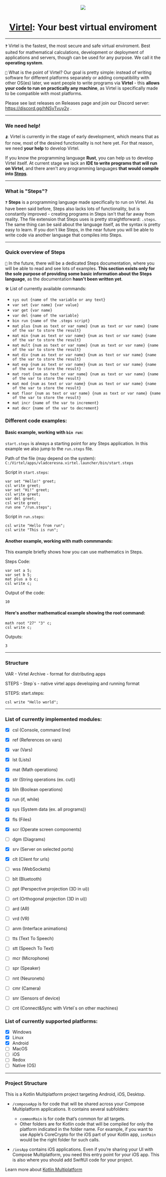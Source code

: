 <p align="center">
<img src='https://i.postimg.cc/d0WWH1MR/a2c68588eab85ad2459788d74bd36534.webp' border='0'/>
<h1 align="center"><u>Virtel</u>: Your best virtual enviroment</h1>
</p>

<p align="center">
</p>

-------------
`❓` Virtel is the fastest, the most secure and safe virtual enviroment. Best suited for mathematical calculations, development or deployment of applications and servers, though can be used for any purpose. We call it the **operating system**.

`🎯` What is the point of Virtel? Our goal is pretty simple: instead of writing software for different platforms separately or adding compatibility with other OS(es) later, we want people to write programs via **Virtel** - this **allows your code to run on practically any machine**, as Virtel is specifically made to be compatible with most platforms.

Please see last releases on Releases page and join our Discord server: https://discord.gg/hNSyTvuy2v .

--------------
### We need help!
`🫂` Virtel is currently in the stage of early development, which means that as for now, most of the desired functionality is not here yet. For that reason, we need **your help** to develop Virtel.

If you know the programming language **Rust**, you can help us to develop Virtel itself. At current stage we lack an **IDE to write programs that will run on Virtel**, and there aren't any programming languages **that would compile into <u>Steps</u>**.

-----------
### What is "Steps"?
`❓` **Steps** is a programming language made specifically to run on Virtel. As have been said before, Steps also lacks lots of functionality, but is constantly improved - creating programs in Steps isn't that far away from reality. The file extension that Steps uses is pretty straightforward: `.steps`. The same thing can be said about the language itself, as the syntax is pretty easy to learn. If you don't like Steps, in the near future you will be able to write code via another language that compiles into Steps.

------------
### Quick overview of Steps
`🔬` In the future, there will be a dedicated Steps documentation, where you will be able to read and see lots of examples. **This section exists only for the sole purpose of providing some basic information about the Steps language**, as the documentation **hasn't been written yet**.

`🛠️` List of currently available commands:
* `sys out {name of the variable or any text}`
* `var set {var name} {var value}`
* `var get {var name}`
* `var del {name of the variable}`
* `bin run {name of the .steps script}`
* `mat plus {num as text or var name} {num as text or var name} {name of the var to store the result}`
* `mat min {num as text or var name} {num as text or var name} {name of the var to store the result}`
* `mat mult {num as text or var name} {num as text or var name} {name of the var to store the result}`
* `mat div {num as text or var name} {num as text or var name} {name of the var to store the result}`
* `mat exp {num as text or var name} {num as text or var name} {name of the var to store the result}`
* `mat root {num as text or var name} {num as text or var name} {name of the var to store the result}`
* `mat mod {num as text or var name} {num as text or var name} {name of the var to store the result}`
* `mat floor {num as text or var name} {num as text or var name} {name of the var to store the result}`
* `mat incr {name of the var to increment}`
* `mat decr {name of the var to decrement}`

### Different code examples:
#### Basic example, working with `bin run`:
`start.steps` is always a starting point for any Steps application. In this example we also jump to the `run.steps` file.

Path of the file (may depend on the system): `C:/Virtel/apps/vladceresna.virtel.launcher/bin/start.steps`

Script in `start.steps`:
```
var set "Hello!" greet;
csl write greet;
var set "Hi!" greet;
csl write greet;
var del greet;
csl write greet;
run one "/run.steps";
```
Script in `run.steps`:
```
csl write "Hello from run";
csl write "This is run";
```

#### Another example, working with math commmands:
This example briefly shows how you can use mathematics in Steps.

Steps Code:
```
var set a 5;
var set b 5;
mat plus a b c;
csl write c;
```
Output of the code:
```
10
```

#### Here's another mathematical example showing the root command:
```
math root "27" "3" c;
csl write c;
```
Outputs:
```
3
```

---------
### Structure

VAR - Virtel Archive - format for distributing apps

STEPS - Step`s - native virtel apps developing and running format

STEPS:
start.steps:
```
csl write "Hello world";
```
---------
### List of currently implemented modules:
- [x] csl (Console, command line)
- [x] ref (References on vars)
- [x] var (Vars)
- [x] lst (Lists)
- [x] mat (Math operations)
- [x] str (String operations (ex. cut))
- [x] bln (Boolean operations)
- [x] run (if, while)
- [x] sys (System data (ex. all programs))
- [x] fls (Files)
- [x] scr (Operate screen components)
- [ ] dgm (Diagrams)
- [x] srv (Server on selected ports)
- [x] clt (Client for urls)
- [ ] wss (WebSockets)
- [ ] blt (Bluetooth)
- [ ] ppt (Perspective projection (3D in ui))
- [ ] ort (Orthogonal projection (3D in ui))
- [ ] ard (AR)
- [ ] vrd (VR)
- [ ] anm (Interface animations)
- [ ] tts (Text To Speech)
- [ ] stt (Speech To Text)
- [ ] mcr (Microphone)
- [ ] spr (Speaker)
- [ ] nnt (Neuronets)
- [ ] cmr (Camera)
- [ ] snr (Sensors of device)
- [ ] cnt (Connect&Sync with Virtel`s on other machines)


### List of currently supported platforms:
* [x] Windows
* [x] Linux
* [x] Android
* [ ] MacOS
* [ ] iOS
* [ ] Redox
* [ ] Native (OS)

---------
### Project Structure
This is a Kotlin Multiplatform project targeting Android, iOS, Desktop.

* `/composeApp` is for code that will be shared across your Compose Multiplatform applications.
  It contains several subfolders:
  - `commonMain` is for code that’s common for all targets.
  - Other folders are for Kotlin code that will be compiled for only the platform indicated in the folder name.
    For example, if you want to use Apple’s CoreCrypto for the iOS part of your Kotlin app,
    `iosMain` would be the right folder for such calls.

* `/iosApp` contains iOS applications. Even if you’re sharing your UI with Compose Multiplatform, 
  you need this entry point for your iOS app. This is also where you should add SwiftUI code for your project.

Learn more about [Kotlin Multiplatform](https://www.jetbrains.com/help/kotlin-multiplatform-dev/get-started.html)
